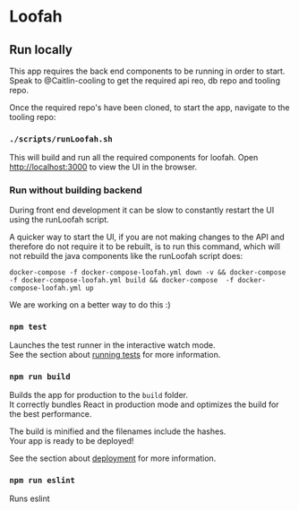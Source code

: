 # Loofah







## Run locally

This app requires the back end components to be running in order to start. Speak to @Caitlin-cooling to get the required api reo, db repo and 
tooling repo. 

Once the required repo's have been cloned, to start the app, navigate to the tooling repo: 

### `./scripts/runLoofah.sh`
This will build and run all the required components for loofah. 
Open [http://localhost:3000](http://localhost:3000) to view the UI in the browser.

### Run without building backend
During front end development it can be slow to constantly restart the UI using the runLoofah script. 

A quicker way to start the UI, if you are not making changes to the API and therefore do not require it to be rebuilt, 
is to run this command, which will not rebuild the java components like the runLoofah script does: 

```docker-compose -f docker-compose-loofah.yml down -v && docker-compose  -f docker-compose-loofah.yml build && docker-compose  -f docker-compose-loofah.yml up```

We are working on a better way to do this :) 

### `npm test`

Launches the test runner in the interactive watch mode.<br />
See the section about [running tests](https://facebook.github.io/create-react-app/docs/running-tests) for more information.

### `npm run build`

Builds the app for production to the `build` folder.<br />
It correctly bundles React in production mode and optimizes the build for the best performance.

The build is minified and the filenames include the hashes.<br />
Your app is ready to be deployed!

See the section about [deployment](https://facebook.github.io/create-react-app/docs/deployment) for more information.

### `npm run eslint`

Runs eslint
